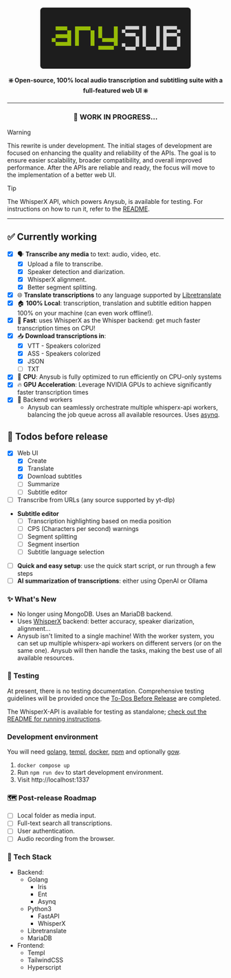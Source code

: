 <p align="center"><a href="https://anysub.org"><img alt="AnySub banner" width="350" src="misc/banner2.png"/></a></p>

<p align="center"><b>❇️ Open-source, 100% local audio transcription and subtitling suite with a full-featured web UI ❇️</b></p>

---
<h3 align="center">🚧 WORK IN PROGRESS...</h3>

> [!WARNING]
> This rewrite is under development. The initial stages of development are focused on enhancing the quality and reliability of the APIs. The goal is to ensure easier scalability, broader compatibility, and overall improved performance. After the APIs are reliable and ready, the focus will move to the implementation of a better web UI.

> [!TIP]
> The WhisperX API, which powers Anysub, is available for testing. For instructions on how to run it, refer to the [README](https://github.com/pluja/whishper/blob/v4/whisperx-api/README.md#stand-alone-whisper-x-api).

---

## ✅ Currently working

- [x] 🗣️ **Transcribe any media** to text: audio, video, etc.
  - [x] Upload a file to transcribe.
  - [x] Speaker detection and diarization.
  - [x] WhisperX alignment.
  - [x] Better segment splitting.
- [x] 🌐 **Translate transcriptions** to any language supported by [Libretranslate](https://libretranslate.com)
- [x] 🏠 **100% Local**: transcription, translation and subtitle edition happen 100% on your machine (can even work offline!).
- [x] 🚀 **Fast**: uses WhisperX as the Whisper backend: get much faster transcription times on CPU!
- [x] 📥 **Download transcriptions in**:
  - [x] VTT - Speakers colorized
  - [x] ASS - Speakers colorized
  - [x] JSON
  - [ ] TXT
- [x] 🐎 **CPU**: Anysub is fully optimized to run efficiently on CPU-only systems
- [x] 🔥 **GPU Acceleration**: Leverage NVIDIA GPUs to achieve significantly faster transcription times
- [x] 🦾 Backend workers
  - Anysub can seamlessly orchestrate multiple whisperx-api workers, balancing the job queue across all available resources. Uses [asynq](https://github.com/hibiken/asynq).

## 🏁 Todos before release
- [x] Web UI
  - [x] Create
  - [x] Translate
  - [x] Download subtitles
  - [ ] Summarize
  - [ ] Subtitle editor
- [ ] Transcribe from URLs (any source supported by yt-dlp)
- **Subtitle editor**
  - [ ] Transcription highlighting based on media position
  - [ ] CPS (Characters per second) warnings
  - [ ] Segment splitting
  - [ ] Segment insertion
  - [ ] Subtitle language selection
- [ ] **Quick and easy setup**: use the quick start script, or run through a few steps
- [ ] **AI summarization of transcriptions**: either using OpenAI or Ollama

### ✨ What's New

- No longer using MongoDB. Uses an MariaDB backend.
- Uses [WhisperX](https://github.com/m-bain/whisperX) backend: better accuracy, speaker diarization, alignment...
- Anysub isn't limited to a single machine! With the worker system, you can set up multiple whisperx-api workers on different servers (or on the same one). Anysub will then handle the tasks, making the best use of all available resources.

### 🧪 Testing

At present, there is no testing documentation. Comprehensive testing guidelines will be provided once the [To-Dos Before Release](#-todos-before-release) are completed.

The WhisperX-API is available for testing as standalone; [check out the README for running instructions](https://github.com/pluja/whishper/blob/v4/whisperx-api/README.md#stand-alone-whisper-x-api).

### Development environment

You will need [golang](https://go.dev), [templ](https://templ.guide), [docker](https://docs.docker.com/engine/install/), [npm](https://www.npmjs.com/) and optionally [gow](https://github.com/mitranim/gow).

1. `docker compose up`
2.  Run `npm run dev` to start development environment.
3.  Visit http://localhost:1337

### 🗺️ Post-release Roadmap

- [ ] Local folder as media input.
- [ ] Full-text search all transcriptions.
- [ ] User authentication.
- [ ] Audio recording from the browser.

### 🧱 Tech Stack

- Backend:
  - Golang
    - Iris
    - Ent
    - Asynq
  - Python3
    - FastAPI
    - WhisperX
  - Libretranslate
  - MariaDB
- Frontend:
  - Templ
  - TailwindCSS
  - Hyperscript

